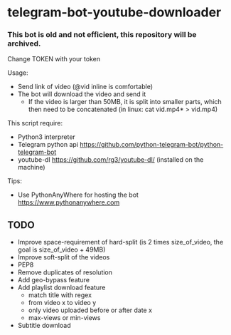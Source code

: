 # telegram-bot-youtube-downloader

### This bot is old and not efficient, this repository will be archived.

Change TOKEN with your token 

Usage:
  - Send link of video (@vid inline is comfortable)
  - The bot will download the video and send it
      - If the video is larger than 50MB, it is split into smaller parts, 
        which then need to be concatenated (in linux: cat vid.mp4* > vid.mp4)

This script require:
  - Python3 interpreter
  - Telegram python api https://github.com/python-telegram-bot/python-telegram-bot
  - youtube-dl https://github.com/rg3/youtube-dl/ (installed on the machine)

Tips:
  - Use PythonAnyWhere for hosting the bot https://www.pythonanywhere.com



## TODO
  - Improve space-requirement of hard-split (is 2 times size_of_video, the goal is size_of_video + 49MB)
  - Improve soft-split of the videos
  - PEP8
  - Remove duplicates of resolution
  - Add geo-bypass feature
  - Add playlist download feature
    - match title with regex
    - from video x to video y
    - only video uploaded before or after date x
    - max-views or min-views
  - Subtitle download

